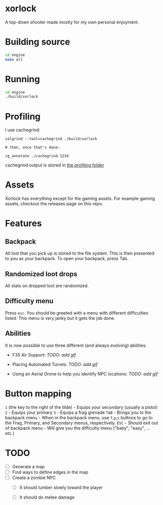 # xorlock
A top-down shooter made mostly for my own personal enjoyment.

# Building source
```sh
cd engine
make all
```

# Running
```sh
cd engine
./build/xorlock
```

# Profiling
I use cachegrind:
```
valgrind --tool=cachegrind ./build/xorlock

# then, once that's done:

cg_annotate ./cachegrind.1234
```

cachegrind output is stored in [the profiling folder](profiling/)

# Assets
Xorlock has everything except for the gaming assets. For example gaming assets, checkout the releases page on this repo.

# Features

## Backpack
All loot that you pick up is stored to the file system. This is then presented to you as your backpack. To open your backpack, press Tab.

## Randomized loot drops
All stats on dropped loot are randomized.

## Difficulty menu
Press `esc`. You should be greeted with a menu with different difficulties listed.
This menu is very janky but it gets the job done.

## Abilities
It is now possible to use three different (and always evolving) abilities:
- F35 Air Support:
*TODO: add gif*

- Placing Automated Turrets:
*TODO: add gif*

- Using an Aerial Drone to help you identify NPC locations:
*TODO: add gif*

# Button mapping
`1` (the key to the right of the tilde)
    - Equips your secondary (usually a pistol)
`2`
    - Equips your primary
`3`
    - Equips a frag grenade
`TAB`
    - Brings you to the backpack menu
    - When in the backpack menu, use `f`,`p`,`s` buttons to go to the Frag, Primary, and Secondary menus, respectively.
`ESC`
    - Should exit out of backpack menu
    - Will give you the difficulty menu ("baby", "easy", ... etc.)
# TODO
- [ ] Generate a map
- [ ] Find ways to define edges in the map
- [ ] Create a zombie NPC
  - [ ] It should lumber slowly toward the player
  - [ ] It should do melee damage


